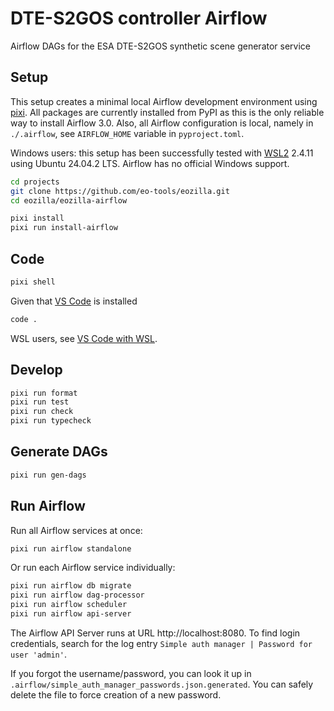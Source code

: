 # DTE-S2GOS controller Airflow

Airflow DAGs for the ESA DTE-S2GOS synthetic scene generator service

## Setup

This setup creates a minimal local Airflow development environment 
using [pixi](https://pixi.sh).
All packages are currently installed from PyPI as this is the only reliable
way to install Airflow 3.0.
Also, all Airflow configuration is local, namely in `./.airflow`, 
see `AIRFLOW_HOME` variable in `pyproject.toml`.

Windows users: this setup has been successfully tested with 
[WSL2](https://learn.microsoft.com/de-de/windows/wsl/) 2.4.11 
using Ubuntu 24.04.2 LTS. Airflow has no official Windows support. 

```bash
cd projects
git clone https://github.com/eo-tools/eozilla.git
cd eozilla/eozilla-airflow 
```

```bash
pixi install
pixi run install-airflow
```

## Code

```bash
pixi shell
```

Given that [VS Code](https://code.visualstudio.com/download) is installed 

```bash
code .
```

WSL users, see [VS Code with WSL](https://learn.microsoft.com/en-us/windows/wsl/tutorials/wsl-vscode).

## Develop

```bash
pixi run format
pixi run test
pixi run check
pixi run typecheck
```

## Generate DAGs

```bash
pixi run gen-dags
```

## Run Airflow

Run all Airflow services at once:

```bash
pixi run airflow standalone
```

Or run each Airflow service individually:

```bash
pixi run airflow db migrate
pixi run airflow dag-processor
pixi run airflow scheduler
pixi run airflow api-server
```

The Airflow API Server runs at URL http://localhost:8080. To find login credentials, 
search for the log entry `Simple auth manager | Password for user 'admin'`.

If you forgot the username/password, you can look it up in 
`.airflow/simple_auth_manager_passwords.json.generated`.
You can safely delete the file to force creation of a new password.
